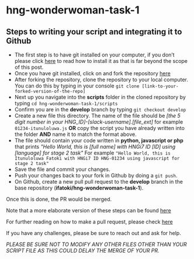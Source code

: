 # hng-wonderwoman-task-1

## Steps to writing your script and integrating it to Github
* The first step is to have git installed on your computer, if you don’t please click [here](https://git-scm.com/book/en/v2/Getting-Started-Installing-Git) to read how to install it as that is far beyond the scope of this post.
* Once you have git installed, click on and fork the repository [here](https://github.com/ifatoki/hng-wonderwoman-task-1)
* After forking the repository, clone the repository to your local computer. You can do this by typing in your console `git clone [link-to-your-forked-version-of-the-repo]`
* Next up you navigate into the **scripts** folder in the cloned repository by typing `cd hng-wonderwoman-task-1/scripts`
* Confirm you are in the **develop** branch by typing `git checkout develop`
* Create a new file this directory. The name of the file should be *[the 5 digit number in your HNG_ID]-[slack-username].[file_ext]* for example `01234-itunuloluwa.js` **OR** copy the script you have already written into the folder **AND** name it to match the format above.
* The file should contain your code written in **python, javascript or php** that prints *"Hello World, this is [full name] with HNGi7 ID [ID] using [language] for stage 2 task"* For example `"Hello World, this is Itunuloluwa Fatoki with HNGi7 ID HNG-01234 using javascript for stage 2 task"`
* Save the file and commit your changes.
* Push your changes back to your fork in Github by doing a `git push`.
* On Github, create a new pull pull request to the **develop** branch in the base repository (**ifatoki/hng-wonderwoman-task-1**).

Once this is done, the PR would be merged.

Note that a more elaborate version of these steps can be found [here](https://docs.google.com/document/d/1CFb1JXDBRYbs_O54hcaq_Qh06VQkZi_AKkLg3gAO1e4/edit?usp=sharing)

For further reading on how to make a pull request, please check [here](https://www.digitalocean.com/community/tutorials/how-to-create-a-pull-request-on-github) 

If you have any challenges, please be sure to reach out and ask for help.

*PLEASE BE SURE NOT TO MODIFY ANY OTHER FILES OTHER THAN YOUR SCRIPT FILE AS THIS COULD DELAY THE MERGE OF YOUR PR.*
